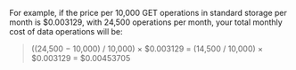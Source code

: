 For example, if the price per 10,000 GET operations in standard storage per month is $0.003129, with 24,500 operations per month, your total monthly cost of data operations will be:

> ((24,500 − 10,000) / 10,000) × $0.003129 = (14,500 / 10,000) × $0.003129 = $0.00453705